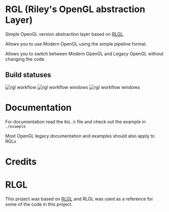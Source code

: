 # RGL (Riley's OpenGL abstraction Layer)
Simple OpenGL version abstraction layer based on [RLGL](https://github.com/raysan5/raylib/blob/master/src/rlgl.h). 

Allows you to use Modern OpenGL using the simple pipeline format.

Allows you to switch between Modern OpenGL and Legacy OpenGL without changing the code.

## Build statuses
![rgl workflow](https://github.com/ColleagueRiley/RGL/actions/workflows/linux.yml/badge.svg)
![rgl workflow windows](https://github.com/ColleagueRiley/RGL/actions/workflows/windows.yml/badge.svg)
![rgl workflow windows](https://github.com/ColleagueRiley/RGL/actions/workflows/macos.yml/badge.svg)

# Documentation 
For documentation read the `RGL.h` file and check out the example in `./example`

Most OpenGL legacy documentation and examples should also apply to RGLx

# Credits

# RLGL
This project was based on [RLGL](https://github.com/raysan5/raylib/blob/master/src/rlgl.h) and RLGL was used as a reference for some of the code in this project.